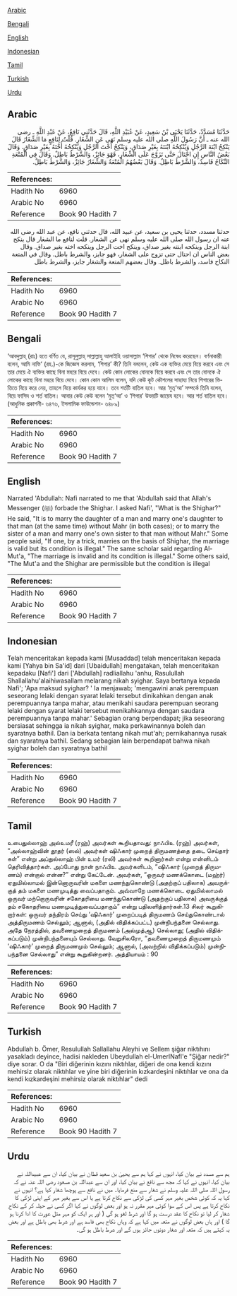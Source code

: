 [Arabic](#arabic)

[Bengali](#bengali)

[English](#english)

[Indonesian](#indonesian)

[Tamil](#tamil)

[Turkish](#turkish)

[Urdu](#urdu)

## Arabic


<div dir="rtl" lang="ar" style={{fontSize:'larger',backgroundColor:'#f8f9fa',padding:20}}>
حَدَّثَنَا مُسَدَّدٌ، حَدَّثَنَا يَحْيَى بْنُ سَعِيدٍ، عَنْ عُبَيْدِ اللَّهِ، قَالَ حَدَّثَنِي نَافِعٌ، عَنْ عَبْدِ اللَّهِ ـ رضى الله عنه ـ أَنَّ رَسُولَ اللَّهِ صلى الله عليه وسلم نَهَى عَنِ الشِّغَارِ‏.‏ قُلْتُ لِنَافِعٍ مَا الشِّغَارُ قَالَ يَنْكِحُ ابْنَةَ الرَّجُلِ وَيُنْكِحُهُ ابْنَتَهُ بِغَيْرِ صَدَاقٍ، وَيَنْكِحُ أُخْتَ الرَّجُلِ وَيُنْكِحُهُ أُخْتَهُ بِغَيْرِ صَدَاقٍ‏.‏ وَقَالَ بَعْضُ النَّاسِ إِنِ احْتَالَ حَتَّى تَزَوَّجَ عَلَى الشِّغَارِ، فَهْوَ جَائِزٌ، وَالشَّرْطُ بَاطِلٌ‏.‏ وَقَالَ فِي الْمُتْعَةِ النِّكَاحُ فَاسِدٌ، وَالشَّرْطُ بَاطِلٌ‏.‏ وَقَالَ بَعْضُهُمُ الْمُتْعَةُ وَالشِّغَارُ جَائِزٌ، وَالشَّرْطُ بَاطِلٌ‏.‏
</div>
<div style={{backgroundColor:'#f8f9fa',padding:20, marginBottom: 10}}><table> <thead> <tr> <th>References:</th> <th></th> </tr> </thead> <tbody><tr><td>Hadith No</td><td>6960</td></tr><tr><td>Arabic No</td><td>6960</td></tr><tr><td>Reference</td><td>Book 90 Hadith 7</td></tr></tbody></table></div>


<div dir="rtl" lang="ar" style={{fontSize:'larger',backgroundColor:'#f8f9fa',padding:20}}>
حدثنا مسدد، حدثنا يحيى بن سعيد، عن عبيد الله، قال حدثني نافع، عن عبد الله رضى الله عنه ان رسول الله صلى الله عليه وسلم نهى عن الشغار. قلت لنافع ما الشغار قال ينكح ابنة الرجل وينكحه ابنته بغير صداق، وينكح اخت الرجل وينكحه اخته بغير صداق. وقال بعض الناس ان احتال حتى تزوج على الشغار، فهو جايز، والشرط باطل. وقال في المتعة النكاح فاسد، والشرط باطل. وقال بعضهم المتعة والشغار جايز، والشرط باطل
</div>
<div style={{backgroundColor:'#f8f9fa',padding:20, marginBottom: 10}}><table> <thead> <tr> <th>References:</th> <th></th> </tr> </thead> <tbody><tr><td>Hadith No</td><td>6960</td></tr><tr><td>Arabic No</td><td>6960</td></tr><tr><td>Reference</td><td>Book 90 Hadith 7</td></tr></tbody></table></div>

## Bengali


<div dir="ltr" lang="bn" style={{fontSize:'larger',backgroundColor:'#f8f9fa',padding:20}}>
‘আবদুল্লাহ্ (রাঃ) হতে বর্ণিত যে, রাসূলুল্লাহ্ সাল্লাল্লাহু আলাইহি ওয়াসাল্লাম ‘শিগার’ থেকে নিষেধ করেছেন। বর্ণনাকারী বলেন, আমি নাফি‘ (রহ.)-কে জিজ্ঞেস করলাম, ‘শিগার’ কী? তিনি বললেন, কেউ এক ব্যক্তির মেয়ে বিয়ে করবে এবং সে তার মেয়ে ঐ ব্যক্তির কাছে বিনা মহরে বিয়ে দেবে। কেউ কোন লোকের বোনকে বিয়ে করবে এবং সে তার বোনকে ঐ লোকের কাছে বিনা মহরে বিয়ে দেবে। কোন কোন আলিম বলেন, যদি কেউ কূট কৌশলের সাহায্য নিয়ে শিগারের ভিত্তিতে বিয়ে করে নেয়, তাহলে বিয়ে কার্যকর হয়ে যাবে। তবে শর্তটি বাতিল হবে। আর ‘মুত্‘আ’ সম্পর্কে তিনি বলেন, বিয়ে ফাসিদ ও শর্ত বাতিল। আবার কেউ কেউ বলেন ‘মুত্‘আ’ ও ‘শিগার’ উভয়টি জায়েয হবে। আর শর্ত বাতিল হবে। (আধুনিক প্রকাশনী- ৬৪৭৬, ইসলামিক ফাউন্ডেশন- ৬৪৮৯)
</div>
<div style={{backgroundColor:'#f8f9fa',padding:20, marginBottom: 10}}><table> <thead> <tr> <th>References:</th> <th></th> </tr> </thead> <tbody><tr><td>Hadith No</td><td>6960</td></tr><tr><td>Arabic No</td><td>6960</td></tr><tr><td>Reference</td><td>Book 90 Hadith 7</td></tr></tbody></table></div>

## English


<div dir="ltr" lang="en" style={{fontSize:'larger',backgroundColor:'#f8f9fa',padding:20}}>
Narrated 'Abdullah: Nafi narrated to me that 'Abdullah said that Allah's Messenger (ﷺ) forbade the Shighar. I asked Nafi', "What is the Shighar?" He said, "It is to marry the daughter of a man and marry one's daughter to that man (at the same time) without Mahr (in both cases); or to marry the sister of a man and marry one's own sister to that man without Mahr." Some people said, "If one, by a trick, marries on the basis of Shighar, the marriage is valid but its condition is illegal." The same scholar said regarding Al-Mut'a, "The marriage is invalid and its condition is illegal." Some others said, "The Mut'a and the Shighar are permissible but the condition is illegal
</div>
<div style={{backgroundColor:'#f8f9fa',padding:20, marginBottom: 10}}><table> <thead> <tr> <th>References:</th> <th></th> </tr> </thead> <tbody><tr><td>Hadith No</td><td>6960</td></tr><tr><td>Arabic No</td><td>6960</td></tr><tr><td>Reference</td><td>Book 90 Hadith 7</td></tr></tbody></table></div>

## Indonesian


<div dir="ltr" lang="id" style={{fontSize:'larger',backgroundColor:'#f8f9fa',padding:20}}>
Telah menceritakan kepada kami [Musaddad] telah menceritakan kepada kami [Yahya bin Sa'id] dari [Ubaidullah] mengatakan, telah menceritakan kepadaku [Nafi'] dari ['Abdullah] radliallahu 'anhu, Rasulullah Shallallahu'alaihiwasallam melarang nikah syighar. Saya bertanya kepada Nafi'; 'Apa maksud syighar? ' Ia menjawab; 'mengawini anak perempuan seseorang lelaki dengan syarat lelaki tersebut dinikahkan dengan anak perempuannya tanpa mahar, atau menikahi saudara perempuan seorang lelaki dengan syarat lelaki tersebut menikahkannya dengan saudara perempuannya tanpa mahar.' Sebagian orang berpendapat; jika seseorang bersiasat sehingga ia nikah syighar, maka perkawinannya boleh dan syaratnya bathil. Dan ia berkata tentang nikah mut'ah; pernikahannya rusak dan syaratnya bathil. Sedang sebagian lain berpendapat bahwa nikah syighar boleh dan syaratnya bathil
</div>
<div style={{backgroundColor:'#f8f9fa',padding:20, marginBottom: 10}}><table> <thead> <tr> <th>References:</th> <th></th> </tr> </thead> <tbody><tr><td>Hadith No</td><td>6960</td></tr><tr><td>Arabic No</td><td>6960</td></tr><tr><td>Reference</td><td>Book 90 Hadith 7</td></tr></tbody></table></div>

## Tamil


<div dir="ltr" lang="ta" style={{fontSize:'larger',backgroundColor:'#f8f9fa',padding:20}}>
உபைதுல்லாஹ் அல்உமரீ (ரஹ்) அவர்கள் கூறியதாவது: நாஃபிஉ (ரஹ்) அவர்கள், “அல்லாஹ்வின் தூதர் (ஸல்) அவர்கள் ஷிஃகார் முறைத் திருமணத்தை தடை செய்தார் கள்” என்று அப்துல்லாஹ் பின் உமர் (ரலி) அவர்கள் கூறினார்கள் என்று என்னிடம் தெரிவித்தார்கள். அப்போது நான் நாஃபிஉ அவர்களிடம், “ஷிஃகார் (முறைத் திருமணம்) என்றால் என்ன?” என்று கேட்டேன். அவர்கள், “ஒருவர் மணக்கொடை (மஹ்ர்) ஏதுமில்லாமல் இன்னொருவரின் மகளை மணந்துகொண்டு (அதற்குப் பதிலாக) அவருக்குத் தம் மகளை மணமுடித்து வைப்பதாகும். அவ்வாறே மணக்கொடை ஏதுமில்லாமல் ஒருவர் மற்றொருவரின் சகோதரியை மணந்துகொண்டு (அதற்குப் பதிலாக) அவருக்குத் தம் சகோதரியை மணமுடித்துவைப்பதாகும்” என்று பதிலளித்தார்கள்.13 சிலர் கூறுகிறார்கள்: ஒருவர் தந்திரம் செய்து ‘ஷிஃகார்’ முறைப்படித் திருமணம் செய்துகொண்டால் அத்திருமணம் செல்லும்; ஆனால், (அதில் விதிக்கப்பட்ட) முன்நிபந்தனை செல்லாது. அதே நேரத்தில், தவணைமுறைத் திருமணம் (அல்முத்ஆ) செல்லாது; (அதில் விதிக்கப்படும்) முன்நிபந்தனையும் செல்லாது. வேறுசிலரோ, “தவணைமுறைத் திருமணமும் ‘ஷிஃகார்’ முறைத் திருமணமும் செல்லும்; ஆனால், (அவற்றில் விதிக்கப்படும்) முன்நிபந்தனை செல்லாது” என்று கூறுகின்றனர். அத்தியாயம் : 90
</div>
<div style={{backgroundColor:'#f8f9fa',padding:20, marginBottom: 10}}><table> <thead> <tr> <th>References:</th> <th></th> </tr> </thead> <tbody><tr><td>Hadith No</td><td>6960</td></tr><tr><td>Arabic No</td><td>6960</td></tr><tr><td>Reference</td><td>Book 90 Hadith 7</td></tr></tbody></table></div>

## Turkish


<div dir="ltr" lang="tr" style={{fontSize:'larger',backgroundColor:'#f8f9fa',padding:20}}>
Abdullah b. Ömer, Resulullah Sallallahu Aleyhi ve Sellem şiğar niktıhını yasakladı deyince, hadisi nakleden Ubeydullah el-UmerlNafl'e "Şiğar nedir?" diye sorar. O da "Biri diğerinin kızını niktıhlar, diğeri de ona kendi kızını mehirsiz olarak niktıhlar ve yine biri diğerinin kızkardeşini niktıhlar ve ona da kendi kızkardeşini mehirsiz olarak niktıhlar" dedi
</div>
<div style={{backgroundColor:'#f8f9fa',padding:20, marginBottom: 10}}><table> <thead> <tr> <th>References:</th> <th></th> </tr> </thead> <tbody><tr><td>Hadith No</td><td>6960</td></tr><tr><td>Arabic No</td><td>6960</td></tr><tr><td>Reference</td><td>Book 90 Hadith 7</td></tr></tbody></table></div>

## Urdu


<div dir="rtl" lang="ur" style={{fontSize:'larger',backgroundColor:'#f8f9fa',padding:20}}>
ہم سے مسدد نے بیان کیا، انہوں نے کہا ہم سے یحییٰ بن سعید قطان نے بیان کیا، ان سے عبیداللہ نے بیان کیا، انہوں نے کہا کہ مجھ سے نافع نے بیان کیا، اور ان سے عبداللہ بن مسعود رضی اللہ عنہ نے کہ رسول اللہ صلی اللہ علیہ وسلم نے شغار سے منع فرمایا۔ میں نے نافع سے پوچھا شغار کیا ہے؟ انہوں نے کہا یہ کہ کوئی شخص بغیر مہر کسی کی لڑکی سے نکاح کرتا ہے یا اس سے بغیر مہر کے اپنی لڑکی کا نکاح کرتا ہے پس اس کے سوا کوئی مہر مقرر نہ ہو اور بعض لوگوں نے کہا اگر کسی نے حیلہ کر کے نکاح شغار کر لیا تو نکاح کا عقد درست ہو گا اور شرط لغو ہو گی ( اور ہر ایک کو مہر مثل عورت کا ادا کرنا ہو گا ) اور ہاں بعض لوگوں نے متعہ میں کہا ہے کہ وہاں نکاح بھی فاسد ہے اور شرط بھی باطل ہے اور بعض یہ کہتے ہیں کہ متعہ اور شغار دونوں جائز ہوں گے اور شرط باطل ہو گی۔
</div>
<div style={{backgroundColor:'#f8f9fa',padding:20, marginBottom: 10}}><table> <thead> <tr> <th>References:</th> <th></th> </tr> </thead> <tbody><tr><td>Hadith No</td><td>6960</td></tr><tr><td>Arabic No</td><td>6960</td></tr><tr><td>Reference</td><td>Book 90 Hadith 7</td></tr></tbody></table></div>